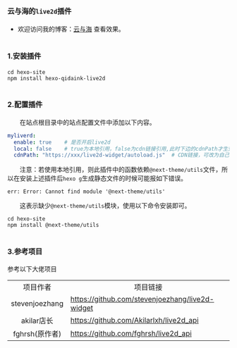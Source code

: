 # <font size=3>云与海的`live2d`插件</font>

- 欢迎访问我的博客：<a href="https://qidaink.github.io/" target="_blank">云与海</a> 查看效果。

# <font size=3>1.安装插件</font>

```shell
cd hexo-site
npm install hexo-qidaink-live2d
```

# <font size=3>2.配置插件</font>

&emsp;&emsp;在站点根目录中的站点配置文件中添加以下内容。

```yaml
myliverd:
  enable: true    # 是否开启live2d
  local: false    # true为本地引用，false为cdn链接引用,此时下边的cdnPath才生效
  cdnPath: "https://xxx/live2d-widget/autoload.js"  # CDN链接，可改为自己的CDN链接
```

&emsp;&emsp;注意：若使用本地引用，则此插件中的函数依赖`@next-theme/utils`文件，所以在安装上述插件后`hexo g`生成静态文件的时候可能报如下错误。

```shell
err: Error: Cannot find module '@next-theme/utils'
```

&emsp;&emsp;这表示缺少`@next-theme/utils`模块，使用以下命令安装即可。

```shell
cd hexo-site
npm install @next-theme/utils
```

# <font size=3>3.参考项目</font>

参考以下大佬项目

<table>
    <tr>
        <td align="center">项目作者</td>
        <td align="center">项目链接</td>
    </tr>
    <tr>
        <td align="center">stevenjoezhang</td>
        <td align="left"><a href="https://github.com/stevenjoezhang/live2d-widget" target="_blank">https://github.com/stevenjoezhang/live2d-widget</td>
    </tr>
    <tr>
        <td align="center">akilar店长</td>
        <td align="left"><a href="https://github.com/Akilarlxh/live2d_api" target="_blank">https://github.com/Akilarlxh/live2d_api</td>
    </tr>
    <tr>
        <td align="center">fghrsh(原作者)</td>
        <td align="left"><a href="https://github.com/fghrsh/live2d_api" target="_blank">https://github.com/fghrsh/live2d_api</td>
    </tr>
<table>
